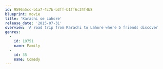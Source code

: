 ```yaml
---
id: 9596a5cc-b1a7-4c7b-b3ff-b1ff6c24f4b8
blueprint: movie
title: 'Karachi se Lahore'
release_date: '2015-07-31'
overview: 'A road trip from Karachi to Lahore where 5 friends discover themselves and the country amidst getting to their destination.'
genres:
  -
    id: 10751
    name: Family
  -
    id: 35
    name: Comedy
---
```

